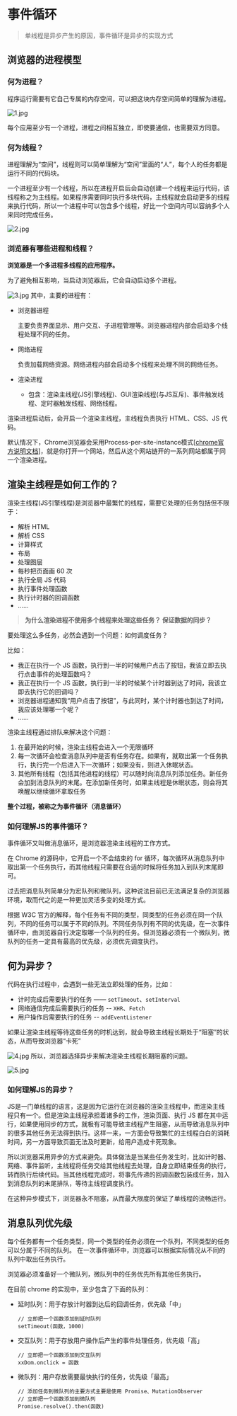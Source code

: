 # 事件循环
> 单线程是异步产生的原因，事件循环是异步的实现方式

## 浏览器的进程模型
### 何为进程？

程序运行需要有它自己专属的内存空间，可以把这块内存空间简单的理解为进程。

![1.jpg](/img/EventLoop/1.jpg)

每个应用至少有一个进程，进程之间相互独立，即使要通信，也需要双方同意。

### 何为线程？

进程理解为“空间”，线程则可以简单理解为“空间”里面的“人”，每个人的任务都是运行不同的代码块。

一个进程至少有一个线程，所以在进程开启后会自动创建一个线程来运行代码，该线程称之为主线程。如果程序需要同时执行多块代码，主线程就会启动更多的线程来执行代码，所以一个进程中可以包含多个线程，好比一个空间内可以容纳多个人来同时完成任务。

![2.jpg](/img/EventLoop/2.jpg)

### 浏览器有哪些进程和线程？

**浏览器是一个多进程多线程的应用程序。**

为了避免相互影响，当启动浏览器后，它会自动启动多个进程。

![3.jpg](/img/EventLoop/3.jpg)
其中，主要的进程有：

-   浏览器进程

    主要负责界面显示、用户交互、子进程管理等。浏览器进程内部会启动多个线程处理不同的任务。

-   网络进程

    负责加载网络资源。网络进程内部会启动多个线程来处理不同的网络任务。

-   渲染进程

    -   包含：渲染主线程(JS引擎线程)、GUI渲染线程(与JS互斥)、事件触发线程、定时器触发线程、网络线程。

渲染进程启动后，会开启一个渲染主线程，主线程负责执行 HTML、CSS、JS 代码。

默认情况下，Chrome浏览器会采用Process-per-site-instance模式[[chrome官方说明文档](https://chromium.googlesource.com/chromium/src/+/main/docs/process_model_and_site_isolation.md#historical-modes)]，就是你打开一个网站，然后从这个网站链开的一系列网站都属于同一个渲染进程。
## 渲染主线程是如何工作的？

渲染主线程(JS引擎线程)是浏览器中最繁忙的线程，需要它处理的任务包括但不限于：

-   解析 HTML
-   解析 CSS
-   计算样式
-   布局
-   处理图层
-   每秒把页面画 60 次
-   执行全局 JS 代码
-   执行事件处理函数
-   执行计时器的回调函数
-   ......
> **为什么渲染进程不使用多个线程来处理这些任务？
> 保证数据的同步？**

要处理这么多任务，必然会遇到一个问题：如何调度任务？

比如：

-   我正在执行一个 JS 函数，执行到一半的时候用户点击了按钮，我该立即去执行点击事件的处理函数吗？
-   我正在执行一个 JS 函数，执行到一半的时候某个计时器到达了时间，我该立即去执行它的回调吗？
-   浏览器进程通知我“用户点击了按钮”，与此同时，某个计时器也到达了时间，我应该处理哪一个呢？
-   ......

渲染主线程通过排队来解决这个问题：

1.  在最开始的时候，渲染主线程会进入一个无限循环
1.  每一次循环会检查消息队列中是否有任务存在。如果有，就取出第一个任务执行，执行完一个后进入下一次循环；如果没有，则进入休眠状态。
1.  其他所有线程（包括其他进程的线程）可以随时向消息队列添加任务。新任务会加到消息队列的末尾。在添加新任务时，如果主线程是休眠状态，则会将其唤醒以继续循环拿取任务

**整个过程，被称之为事件循环（消息循环）**

### 如何理解JS的事件循环？

事件循环又叫做消息循环，是浏览器渲染主线程的工作方式。

在 Chrome 的源码中，它开启一个不会结束的 for 循环，每次循环从消息队列中取出第一个任务执行，而其他线程只需要在合适的时候将任务加入到队列末尾即可。

过去把消息队列简单分为宏队列和微队列，这种说法目前已无法满足复杂的浏览器环境，取而代之的是一种更加灵活多变的处理方式。

根据 W3C 官方的解释，每个任务有不同的类型，同类型的任务必须在同一个队列，不同的任务可以属于不同的队列。不同任务队列有不同的优先级，在一次事件循环中，由浏览器自行决定取哪一个队列的任务。但浏览器必须有一个微队列，微队列的任务一定具有最高的优先级，必须优先调度执行。

## 何为异步？

代码在执行过程中，会遇到一些无法立即处理的任务，比如：

-   计时完成后需要执行的任务 —— `setTimeout`、`setInterval`
-   网络通信完成后需要执行的任务 -- `XHR`、`Fetch`
-   用户操作后需要执行的任务 -- `addEventListener`

如果让渲染主线程等待这些任务的时机达到，就会导致主线程长期处于“阻塞”的状态，从而导致浏览器“卡死”

![4.jpg](/img/EventLoop/4.jpg)
所以，浏览器选择异步来解决渲染主线程长期阻塞的问题。

![5.jpg](/img/EventLoop/5.jpg)

### 如何理解JS的异步？
JS是一门单线程的语言，这是因为它运行在浏览器的渲染主线程中，而渲染主线程只有一个。但是渲染主线程承担着诸多的工作，渲染页面、执行 JS 都在其中运行，如果使用同步的方式，就极有可能导致主线程产生阻塞，从而导致消息队列中的很多其他任务无法得到执行。这样一来，一方面会导致繁忙的主线程白白的消耗时间，另一方面导致页面无法及时更新，给用户造成卡死现象。

所以浏览器采用异步的方式来避免。具体做法是当某些任务发生时，比如计时器、网络、事件监听，主线程将任务交给其他线程去处理，自身立即结束任务的执行，转而执行后续代码。当其他线程完成时，将事先传递的回调函数包装成任务，加入到消息队列的末尾排队，等待主线程调度执行。

在这种异步模式下，浏览器永不阻塞，从而最大限度的保证了单线程的流畅运行。

## 消息队列优先级

每个任务都有一个任务类型，同一个类型的任务必须在一个队列，不同类型的任务可以分属于不同的队列。 在一次事件循环中，浏览器可以根据实际情况从不同的队列中取出任务执行。

浏览器必须准备好一个微队列，微队列中的任务优先所有其他任务执行。

在目前 chrome 的实现中，至少包含了下面的队列：

-   延时队列：用于存放计时器到达后的回调任务，优先级「中」

     ```
    // 立即把一个函数添加到延时队列
    setTimeout(函数，1000)
    ```

-   交互队列：用于存放用户操作后产生的事件处理任务，优先级「高」

    ```
    // 立即把一个函数添加到交互队列
    xxDom.onclick = 函数
    ```

-   微队列：用户存放需要最快执行的任务，优先级「最高」

    ```
    // 添加任务到微队列的主要方式主要是使用 Promise、MutationObserver
    // 立即把一个函数添加到微队列
    Promise.resolve().then(函数)
    ```   